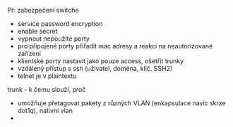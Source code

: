 Př: zabezpečení switche

- service password encryption
- enable secret
- vypnout nepoužité porty
- pro připojené porty přiřadit mac adresy a reakci na neautorizované zařízení
- klientské porty nastavit jako pouze access, ošetřit trunky
- vzdálený přístup s ssh (uživatel, doména, klíč. SSH2)
- telnet je v plaintextu

trunk - k čemu slouží, proč
- umožňuje přetagovat pakety z různých VLAN (enkapsulace navíc skrze dot1q), nativní vlan
- 